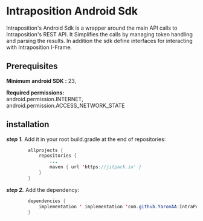 # Intraposition Android Sdk
Intraposition's Android Sdk is a wrapper around the main API calls to Intraposition's REST API. It  Simplifies the calls by managing token handling and parsing the results. In addition the sdk define interfaces  for interacting with Intraposition I-Frame.
## Prerequisites
**Minimum android SDK :**   23,

**Required permissions:**  
android.permission.INTERNET, android.permission.ACCESS_NETWORK_STATE
## installation
***step 1.*** Add it in your root build.gradle at the end of repositories:
```java
		allprojects {
			repositories {
				...
				maven { url 'https://jitpack.io' }
			}
		}
```
***step 2.*** Add the dependency:
```java
		dependencies {
			implementation ' implementation 'com.github.YaronAA:IntraPosition-android-sdk:1.0.0'
		}


